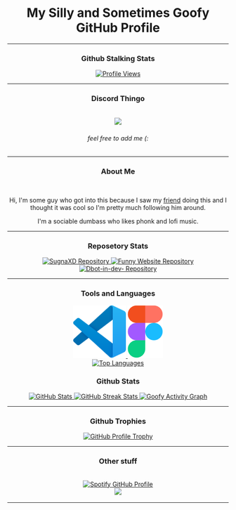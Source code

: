 <div align="center">

# My Silly and Sometimes Goofy GitHub Profile

<hr style="page-break-after: always; border-color: #98FF98;">

### Github Stalking Stats

<a href="https://www.youtube.com/watch?v=dQw4w9WgXcQ">
  <img src="https://komarev.com/ghpvc/?username=SugnaXD" alt="Profile Views">
</a>

<hr style="page-break-after: always; border-color: #98FF98;">

### Discord Thingo 

</br>
<img src="https://discord.c99.nl/widget/theme-3/603554299485880331.png">

###### feel free to add me   (:
<hr style="page-break-after: always; border-color: #98FF98;">

### About Me
</br>

<p>Hi, I'm some guy who got into this because I saw my <a href="https://github.com/Kathund">friend</a> doing this and I thought it was cool so I'm pretty much following him around.</p>
<p>I'm a sociable dumbass who likes phonk and lofi music.</p>
<hr style="page-break-after: always; border-color: #98FF98;">

### Reposetory Stats
<a href="https://github.com/SugnaXD/SugnaXD">
  <img src="https://github-readme-stats.vercel.app/api/pin/?username=SugnaXD&repo=SugnaXD&theme=midnight-purple&hide_border=true" alt="SugnaXD Repository">
</a>
<a href="https://github.com/SugnaXD/funnywebsite">
  <img src="https://github-readme-stats.vercel.app/api/pin/?username=SugnaXD&repo=funnywebsite&theme=midnight-purple&hide_border=true" alt="Funny Website Repository">
</a>
<a href="https://github.com/SugnaXD/Dbot-in-dev-">
  <img src="https://github-readme-stats.vercel.app/api/pin/?username=SugnaXD&repo=Dbot-in-dev-&theme=midnight-purple&hide_border=true" alt="Dbot-in-dev- Repository">
</a>
<hr style="page-break-after: always; border-color: #98FF98;">

### Tools and Languages
  <a href="https://code.visualstudio.com/">
    <img src="https://github.com/SugnaXD/SugnaXD/blob/main/assests/icons/visual_studio_code.png?raw=true" alt="Visual Studio Code" width="120" height="120">
  </a>
  <a href="https://www.figma.com/">
    <img src="https://github.com/SugnaXD/SugnaXD/blob/main/assests/icons/Figma-Icon.png" alt="Figma" width="80" height="120">
  </a>

<div>
  <a href="https://en.wikipedia.org/wiki/Pie_chart">
    <img src="https://github-readme-stats.vercel.app/api/top-langs/?username=anuraghazra&layout=pie" alt="Top Languages">
  </a>
</div>

### Github Stats
<a href="https://simple.wikipedia.org/wiki/Grade_(education)">
  <img src="https://github-readme-stats.vercel.app/api?username=SugnaXD&show_icons=true&theme=midnight-purple&hide_border=true" alt="GitHub Stats">
</a>
<a href="https://www.urbandictionary.com/define.php?term=Streak">
  <img src="https://streak-stats.demolab.com?user=SugnaXD&theme=highcontrast&hide_border=true" alt="GitHub Streak Stats">
</a>
<a href="https://en.wikipedia.org/wiki/Graph_(discrete_mathematics)">
  <img src="https://github-readme-activity-graph.vercel.app/graph?username=SugnaXD&custom_title=Goofy%20Activity%20Graph&bg_color=000000&color=BB29BB&line=9B26B6&point=A629C2&hide_border=true" alt="Goofy Activity Graph"> 
  </a>
<hr style="page-break-after: always; border-color: #98FF98;">

  
### Github Trophies
<a href="https://en.wiktionary.org/wiki/trophy">
  <img src="https://github-profile-trophy.vercel.app/?username=SugnaXD&theme=discord&no-frame=true&no-bg=false&margin-w=4" alt="GitHub Profile Trophy">
</a>

<hr style="page-break-after: always; border-color: #98FF98;">

### Other stuff
<p>
</br>

<a href="https://spotify-github-profile.vercel.app/api/view?uid=ejfdth0l196xx1krf2ufbwim0&redirect=true">
  <img src="https://spotify-github-profile.vercel.app/api/view?uid=ejfdth0l196xx1krf2ufbwim0&cover_image=true&theme=default&show_offline=false&background_color=121212&interchange=false&bar_color=98ff98" alt="Spotify GitHub Profile">
</a>
<br>
<img src="https://spotify-recently-played-readme.vercel.app/api?user=ejfdth0l196xx1krf2ufbwim0&count=3">
</p>

<hr style="page-break-after: always; border-color: #98FF98;">
</div>